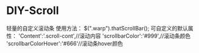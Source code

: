 # DIY-Scroll
轻量的自定义滚动条
使用方法：
$(".warp").thatScrollBar();
可自定义的默认属性：
'Content':'.scroll-cont',//滚动内容
'scrollbarColor':'#999',//滚动条颜色
'scrollbarColorHover':'#666'//滚动条hover颜色
